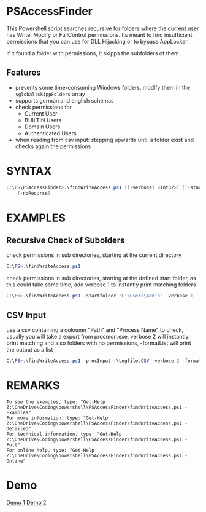 # PSAccessFinder
 
This Powershell script searches recursive for folders where the current user has Write, Modify or FullControl permissions. Its meant to find insufficient permissions that you can use for DLL Hijacking or to bypass AppLocker. 

If it found a folder with permissions, it skipps the subfolders of them.

## Features
- prevents some time-consuming Windows folders, modify them in the `$global:skippFolders` array
- supports german and english schemas
- check permissions for
    - Current User
    - BUILTIN Users
    - Domain Users
    - Authenticated Users
- when reading from csv input: stepping upwards until a folder exist and checks again the permissions



# SYNTAX
```powershell
C:\PS\PSAccessFinder>.\findWriteAccess.ps1 [[-verbose] <Int32>] [[-startfolder] <String>] [[-inputCSV] <String>] [-formatList]     
    [-noRecurse]
```



# EXAMPLES

## Recursive Check of Subolders
check permissions in sub directories, starting at the current directory
```powershell
C:\PS>.\findWriteAccess.ps1
````
check permissions in sub directories, starting at the defined start folder, as this could take some time, add verbose 1 to instantly print matching folders
```powershell
C:\PS>.\findWriteAccess.ps1 -startfolder "C:\Users\Admin" -verbose 1
```    

## CSV Input

use a csv containing a coloumn "Path" and "Process Name" to check, usually you will take a export from procmon.exe, verbose 2 will instantly print matching and also folders with no permissions, -formatList will print the output as a list

```powershell
C:\PS>.\findWriteAccess.ps1 -procInput .\Logfile.CSV -verbose 2 -formatList
```

# REMARKS
```
To see the examples, type: "Get-Help Z:\OneDrive\Coding\powershell\PSAccessFinder\findWriteAccess.ps1 -Examples"
For more information, type: "Get-Help Z:\OneDrive\Coding\powershell\PSAccessFinder\findWriteAccess.ps1 -Detailed"
For technical information, type: "Get-Help Z:\OneDrive\Coding\powershell\PSAccessFinder\findWriteAccess.ps1 -Full"
For online help, type: "Get-Help Z:\OneDrive\Coding\powershell\PSAccessFinder\findWriteAccess.ps1 -Online"
```

# Demo



[Demo 1](https://github.com/secure-77/PSAccessFinder/blob/main/WindowsClient.png)
[Demo 2](https://github.com/secure-77/PSAccessFinder/blob/main/WindowsServer.png)